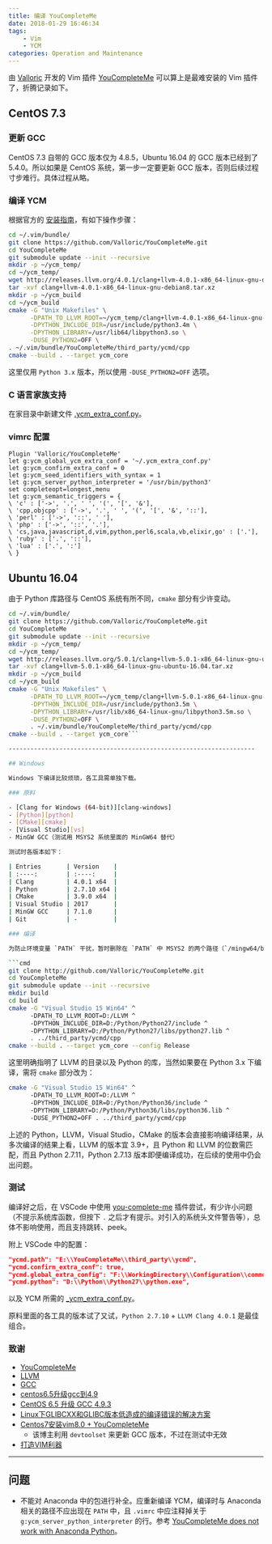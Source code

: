 ```yaml
---
title: 编译 YouCompleteMe
date: 2018-01-29 16:46:34
tags:
    - Vim
    - YCM
categories: Operation and Maintenance
---
```


由 [Valloric][valloric-person] 开发的 Vim 插件 [YouCompleteMe][ycm-repo] 可以算上是最难安装的 Vim 插件了，折腾记录如下。

<!-- more -->

## CentOS 7.3

### 更新 GCC

CentOS 7.3 自带的 GCC 版本仅为 4.8.5，Ubuntu 16.04 的 GCC 版本已经到了 5.4.0。所以如果是 CentOS 系统，第一步一定要更新 GCC 版本，否则后续过程寸步难行。具体过程从略。

### 编译 YCM

根据官方的 [安装指南][ycm-official-installation]，有如下操作步骤：

```bash
cd ~/.vim/bundle/
git clone https://github.com/Valloric/YouCompleteMe.git
cd YouCompleteMe
git submodule update --init --recursive
mkdir -p ~/ycm_temp/
cd ~/ycm_temp/
wget http://releases.llvm.org/4.0.1/clang+llvm-4.0.1-x86_64-linux-gnu-debian8.tar.xz
tar -xvf clang+llvm-4.0.1-x86_64-linux-gnu-debian8.tar.xz
mkdir -p ~/ycm_build
cd ~/ycm_build
cmake -G "Unix Makefiles" \
      -DPATH_TO_LLVM_ROOT=~/ycm_temp/clang+llvm-4.0.1-x86_64-linux-gnu-debian8 \
      -DPYTHON_INCLUDE_DIR=/usr/include/python3.4m \
      -DPYTHON_LIBRARY=/usr/lib64/libpython3.so \
      -DUSE_PYTHON2=OFF \
. ~/.vim/bundle/YouCompleteMe/third_party/ycmd/cpp
cmake --build . --target ycm_core
```

这里仅用 `Python 3.x` 版本，所以使用 `-DUSE_PYTHON2=OFF` 选项。

### C 语言家族支持

在家目录中新建文件 [.ycm_extra_conf.py][ycm_extra_conf]。

### vimrc 配置

```vim .vimrc
Plugin 'Valloric/YouCompleteMe'
let g:ycm_global_ycm_extra_conf = '~/.ycm_extra_conf.py'
let g:ycm_confirm_extra_conf = 0
let g:ycm_seed_identifiers_with_syntax = 1
let g:ycm_server_python_interpreter = '/usr/bin/python3'
set completeopt=longest,menu
let g:ycm_semantic_triggers = {
\ 'c' : ['->', '.', ' ', '(', '[', '&'],
\ 'cpp,objcpp' : ['->', '.', ' ', '(', '[', '&', '::'],
\ 'perl' : ['->', '::', ' '],
\ 'php' : ['->', '::', '.'],
\ 'cs,java,javascript,d,vim,python,perl6,scala,vb,elixir,go' : ['.'],
\ 'ruby' : ['.', '::'],
\ 'lua' : ['.', ':']
\ }
```

## Ubuntu 16.04

由于 Python 库路径与 CentOS 系统有所不同，`cmake` 部分有少许变动。

```bash
cd ~/.vim/bundle/
git clone https://github.com/Valloric/YouCompleteMe.git
cd YouCompleteMe
git submodule update --init --recursive
mkdir -p ~/ycm_temp/
cd ~/ycm_temp/
wget http://releases.llvm.org/5.0.1/clang+llvm-5.0.1-x86_64-linux-gnu-ubuntu-16.04.tar.xz
tar -xvf clang+llvm-5.0.1-x86_64-linux-gnu-ubuntu-16.04.tar.xz
mkdir -p ~/ycm_build
cd ~/ycm_build
cmake -G "Unix Makefiles" \
      -DPATH_TO_LLVM_ROOT=~/ycm_temp/clang+llvm-5.0.1-x86_64-linux-gnu-ubuntu-16.04 \
      -DPYTHON_INCLUDE_DIR=/usr/include/python3.5m \
      -DPYTHON_LIBRARY=/usr/lib/x86_64-linux-gnu/libpython3.5m.so \
      -DUSE_PYTHON2=OFF \
      . ~/.vim/bundle/YouCompleteMe/third_party/ycmd/cpp
cmake --build . --target ycm_core```

--------------------------------------------------------------------

## Windows

Windows 下编译比较烦琐，各工具需单独下载。

### 原料

- [Clang for Windows (64-bit)][clang-windows]
- [Python][python]
- [CMake][cmake]
- [Visual Studio][vs]
- MinGW GCC（测试用 MSYS2 系统里面的 MinGW64 替代）

测试时各版本如下：

| Entries       | Version    |
| :----:        | :----:     |
| Clang         | 4.0.1 x64  |
| Python        | 2.7.10 x64 |
| CMake         | 3.9.0 x64  |
| Visual Studio | 2017       |
| MinGW GCC     | 7.1.0      |
| Git           | -          |

### 编译

为防止环境变量 `PATH` 干扰，暂时删除在 `PATH` 中 MSYS2 的两个路径（`/mingw64/bin`，`/usr/bin` 包含 `clang`，`cmake` 和 `python`），加入刚才安装的 Cmake 路径（Python，Clang 的路径并不需要）。下面一套动作即可完成编译：

```cmd
git clone http://github.com/Valloric/YouCompleteMe.git
cd YouCompleteMe
git submodule update --init --recursive
mkdir build
cd build
cmake -G "Visual Studio 15 Win64" ^
      -DPATH_TO_LLVM_ROOT=D:/LLVM ^
      -DPYTHON_INCLUDE_DIR=D:/Python/Python27/include ^
      -DPYTHON_LIBRARY=D:/Python/Python27/libs/python27.lib ^
      . ../third_party/ycmd/cpp
cmake --build . --target ycm_core --config Release
```

这里明确指明了 LLVM 的目录以及 Python 的库，当然如果要在 Python 3.x 下编译，需将 `cmake` 部分改为：

```bash
cmake -G "Visual Studio 15 Win64" ^
      -DPATH_TO_LLVM_ROOT=D:/LLVM ^
      -DPYTHON_INCLUDE_DIR=D:/Python/Python36/include ^
      -DPYTHON_LIBRARY=D:/Python/Python36/libs/python36.lib ^
      -DUSE_PYTHON2=OFF . ../third_party/ycmd/cpp
```

上述的 Python，LLVM，Visual Studio，CMake 的版本会直接影响编译结果，从多次编译的结果上看，LLVM 的版本宜 3.9+，且 Python 和 LLVM 的位数需匹配，而且 Python 2.7.11，Python 2.7.13 版本即便编译成功，在后续的使用中仍会出问题。

### 测试

编译好之后，在 VSCode 中使用 [you-complete-me](https://github.com/richard1122/vscode-youcompleteme) 插件尝试，有少许小问题（不提示系统库函数，但按下 `.` 之后才有提示。对引入的系统头文件警告等），总体不影响使用，而且支持跳转、peek。

附上 VSCode 中的配置：

```json
"ycmd.path": "E:\\YouCompleteMe\\third_party\\ycmd",
"ycmd.confirm_extra_conf": true,
"ycmd.global_extra_config": "F:\\WorkingDirectory\\Configuration\\common\\_ycm_extra_conf.py",
"ycmd.python": "D:\\Python\\Python27\\python.exe",
```

以及 YCM 所需的 [_ycm_extra_conf.py][_ycm_extra_conf]。

原料里面的各工具的版本试了又试，`Python 2.7.10` + `LLVM Clang 4.0.1` 是最佳组合。

### 致谢

- [YouCompleteMe](https://github.com/Valloric/YouCompleteMe)
- [LLVM](https://clang.llvm.org/)
- [GCC](https://gcc.gnu.org/)
- [centos6.5升级gcc到4.9](http://blog.techbeta.me/2015/10/linux-centos6-5-upgrade-gcc/)
- [CentOS 6.5 升级 GCC 4.9.3](http://www.cnblogs.com/wanghaiyang1930/p/5608531.html)
- [Linux下GLIBCXX和GLIBC版本低造成的编译错误的解决方案](http://blog.csdn.net/officercat/article/details/39519265)
- [Centos7安装vim8.0 + YouCompleteMe](http://blog.csdn.net/nzyalj/article/details/75331822)
  - 该博主利用 `devtoolset` 来更新 GCC 版本，不过在测试中无效
- [打造VIM利器](http://www.jianshu.com/p/e9cb158f7048)

--------------------------------------------------------

## 问题

- 不能对 Anaconda 中的包进行补全。应重新编译 YCM，编译时与 Anaconda 相关的路径不应出现在 `PATH` 中，且 `.vimrc` 中应注释掉关于 `g:ycm_server_python_interpreter` 的行。参考 [YouCompleteMe does not work with Anaconda Python][ycm-issue-1241]。

[valloric-person]: https://github.com/Valloric
[ycm-repo]: https://github.com/Valloric/YouCompleteMe
[ycm-official-installation]: https://github.com/Valloric/YouCompleteMe#installation
[ycm_extra_conf]: /src/ycm_extra_conf.py
[clang-windows]: http://releases.llvm.org/4.0.1/LLVM-4.0.1-win64.exe
[python]: https://www.python.org/download
[cmake]: https://cmake.org/download
[vs]: https://www.visualstudio.com
[_ycm_extra_conf]: /src/_ycm_extra_conf.py
[ycm-issue-1241]: https://github.com/Valloric/YouCompleteMe/issues/1241#issuecomment-335051278
